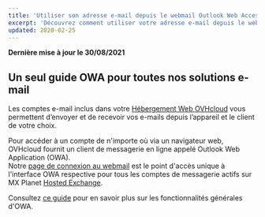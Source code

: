 ```yaml
---
title: 'Utiliser son adresse e-mail depuis le webmail Outlook Web Access (OWA)'
excerpt: 'Découvrez comment utiliser votre adresse e-mail depuis le webmail OWA'
updated: 2020-02-25
---
```


**Dernière mise à jour le 30/08/2021**

## Un seul guide OWA pour toutes nos solutions e-mail

Les comptes e-mail inclus dans votre [Hébergement Web OVHcloud](https://www.ovhcloud.com/fr-ca/web-hosting/) vous permettent d’envoyer et de recevoir vos e-mails depuis l’appareil et le client de votre choix.

Pour accéder à un compte de n'importe où via un navigateur web, OVHcloud fournit un client de messagerie en ligne appelé Outlook Web Application (OWA).
<br>Notre [page de connexion au webmail](https://www.ovh.com/ca/fr/mail/) est le point d'accès unique à l'interface OWA respective pour tous les comptes de messagerie actifs sur MX Planet [Hosted Exchange](https://www.ovhcloud.com/fr-ca/emails/hosted-exchange/).

Consultez [ce guide](/pages/web/microsoft-collaborative-solutions/owa_user_guide) pour en savoir plus sur les fonctionnalités générales d'OWA.

